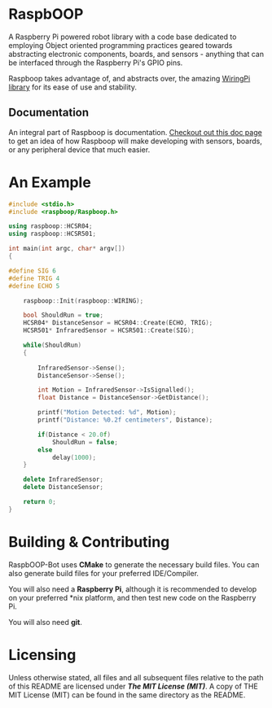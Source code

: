 RaspbOOP
===========

A Raspberry Pi powered robot library with a code base dedicated to employing Object oriented programming practices geared towards abstracting electronic components, boards, and sensors - anything that can be interfaced through the Raspberry Pi's GPIO pins. 

Raspboop takes advantage of, and abstracts over, the amazing [WiringPi library](http://www.wiringpi.com) for its ease of use and stability.

Documentation
-------------

An integral part of Raspboop is documentation. [Checkout out this doc page](http://jgcoded.github.io/RaspbOOP-Bot/doc/html/classraspboop_1_1HCSR04.html#details) to get an idea of how Raspboop will make developing with sensors, boards, or any peripheral device that much easier.

An Example
==========

```cpp
#include <stdio.h>
#include <raspboop/Raspboop.h>

using raspboop::HCSR04;
using raspboop::HCSR501;

int main(int argc, char* argv[])
{

#define SIG 6
#define TRIG 4
#define ECHO 5

	raspboop::Init(raspboop::WIRING);

	bool ShouldRun = true;
	HCSR04* DistanceSensor = HCSR04::Create(ECHO, TRIG);
	HCSR501* InfraredSensor = HCSR501::Create(SIG);

	while(ShouldRun)
	{
		
		InfraredSensor->Sense();
		DistanceSensor->Sense();

		int Motion = InfraredSensor->IsSignalled();
		float Distance = DistanceSensor->GetDistance();

		printf("Motion Detected: %d", Motion);
		printf("Distance: %0.2f centimeters", Distance);

		if(Distance < 20.0f)
			ShouldRun = false;
		else
			delay(1000);
	}

	delete InfraredSensor;
	delete DistanceSensor;

	return 0;
}
```

Building & Contributing
=======================

RaspbOOP-Bot uses **CMake** to generate the necessary build files. You can also generate build files for your preferred IDE/Compiler.

You will also need a **Raspberry Pi**, although it is recommended to develop on your preferred *nix platform, and then test new code on the Raspberry Pi.

You will also need **git**.

Licensing
=========
Unless otherwise stated, all files and all subsequent files relative to the path of this README are licensed under
***The MIT License (MIT)***. A copy of THE MIT License (MIT) can be found in the same directory as the README.
